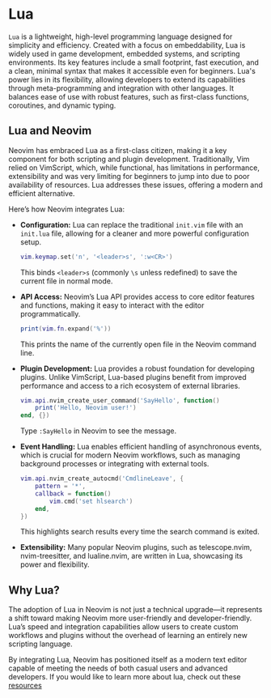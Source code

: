 # Lua

`Lua` is a lightweight, high-level programming language designed for simplicity and efficiency. Created with a focus on embeddability, Lua is widely used in game development, embedded systems, and scripting environments. Its key features include a small footprint, fast execution, and a clean, minimal syntax that makes it accessible even for beginners. Lua's power lies in its flexibility, allowing developers to extend its capabilities through meta-programming and integration with other languages. It balances ease of use with robust features, such as first-class functions, coroutines, and dynamic typing.

## Lua and Neovim

Neovim has embraced Lua as a first-class citizen, making it a key component for both scripting and plugin development. Traditionally, Vim relied on VimScript, which, while functional, has limitations in performance, extensibility and was very limiting for beginners to jump into due to poor availability of resources. Lua addresses these issues, offering a modern and efficient alternative.

Here’s how Neovim integrates Lua:

-  **Configuration:** Lua can replace the traditional `init.vim` file with an `init.lua` file, allowing for a cleaner and more powerful configuration setup.

    ```lua
    vim.keymap.set('n', '<leader>s', ':w<CR>')
    ```
    This binds `<leader>s` (commonly `\s` unless redefined) to save the current file in normal mode.

- **API Access:** Neovim’s Lua API provides access to core editor features and functions, making it easy to interact with the editor programmatically.

    ```lua
    print(vim.fn.expand('%'))
    ```
    This prints the name of the currently open file in the Neovim command line.

- **Plugin Development:** Lua provides a robust foundation for developing plugins. Unlike VimScript, Lua-based plugins benefit from improved performance and access to a rich ecosystem of external libraries.
    ```lua
    vim.api.nvim_create_user_command('SayHello', function()
        print('Hello, Neovim user!')
    end, {})
    ```
    Type `:SayHello` in Neovim to see the message.

- **Event Handling:** Lua enables efficient handling of asynchronous events, which is crucial for modern Neovim workflows, such as managing background processes or integrating with external tools.
    ```lua
    vim.api.nvim_create_autocmd('CmdlineLeave', {
        pattern = '*',
        callback = function()
            vim.cmd('set hlsearch')
        end,
    })
    ```
    This highlights search results every time the search command is exited.

- **Extensibility:** Many popular Neovim plugins, such as telescope.nvim, nvim-treesitter, and lualine.nvim, are written in Lua, showcasing its power and flexibility.

## Why Lua?

The adoption of Lua in Neovim is not just a technical upgrade—it represents a shift toward making Neovim more user-friendly and developer-friendly. Lua’s speed and integration capabilities allow users to create custom workflows and plugins without the overhead of learning an entirely new scripting language.

By integrating Lua, Neovim has positioned itself as a modern text editor capable of meeting the needs of both casual users and advanced developers. If you would like to learn more about lua, check out these [resources](./references.md#learning-lua)
